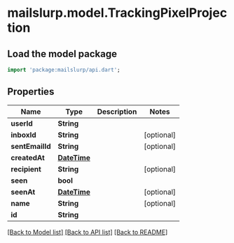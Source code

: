 # mailslurp.model.TrackingPixelProjection

## Load the model package
```dart
import 'package:mailslurp/api.dart';
```

## Properties
Name | Type | Description | Notes
------------ | ------------- | ------------- | -------------
**userId** | **String** |  | 
**inboxId** | **String** |  | [optional] 
**sentEmailId** | **String** |  | [optional] 
**createdAt** | [**DateTime**](DateTime) |  | 
**recipient** | **String** |  | [optional] 
**seen** | **bool** |  | 
**seenAt** | [**DateTime**](DateTime) |  | [optional] 
**name** | **String** |  | [optional] 
**id** | **String** |  | 

[[Back to Model list]](../README#documentation-for-models) [[Back to API list]](../README#documentation-for-api-endpoints) [[Back to README]](../README)


